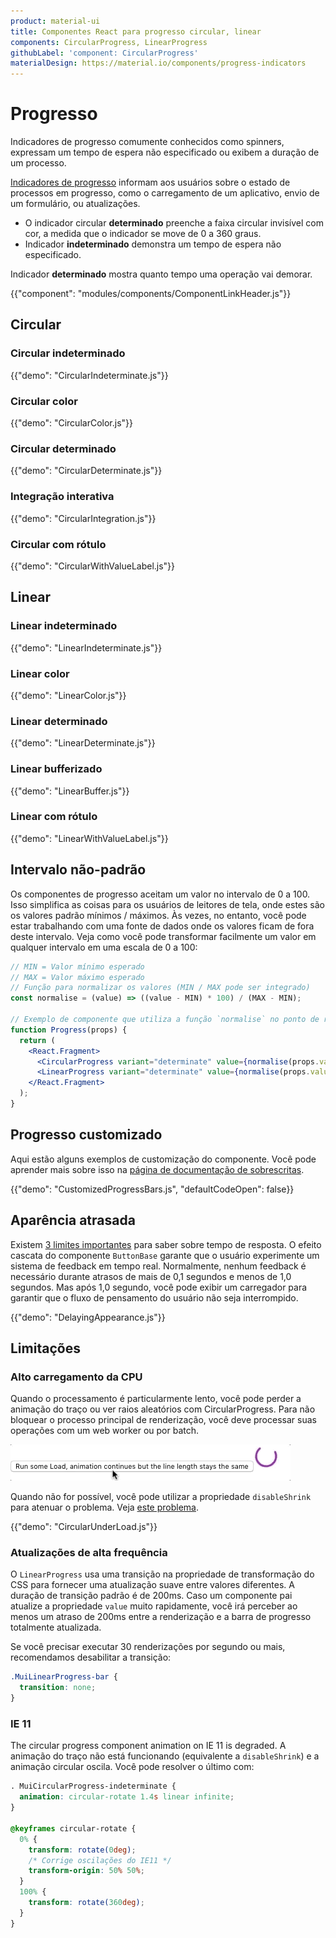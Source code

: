 ```yaml
---
product: material-ui
title: Componentes React para progresso circular, linear
components: CircularProgress, LinearProgress
githubLabel: 'component: CircularProgress'
materialDesign: https://material.io/components/progress-indicators
---
```


# Progresso

<p class="description">Indicadores de progresso comumente conhecidos como spinners, expressam um tempo de espera não especificado ou exibem a duração de um processo.</p>

[Indicadores de progresso](https://material.io/design/components/progress-indicators.html) informam aos usuários sobre o estado de processos em progresso, como o carregamento de um aplicativo, envio de um formulário, ou atualizações.

- O indicador circular **determinado** preenche a faixa circular invisível com cor, a medida que o indicador se move de 0 a 360 graus.
- Indicador **indeterminado** demonstra um tempo de espera não especificado.

Indicador **determinado** mostra quanto tempo uma operação vai demorar.

{{"component": "modules/components/ComponentLinkHeader.js"}}

## Circular

### Circular indeterminado

{{"demo": "CircularIndeterminate.js"}}

### Circular color

{{"demo": "CircularColor.js"}}

### Circular determinado

{{"demo": "CircularDeterminate.js"}}

### Integração interativa

{{"demo": "CircularIntegration.js"}}

### Circular com rótulo

{{"demo": "CircularWithValueLabel.js"}}

## Linear

### Linear indeterminado

{{"demo": "LinearIndeterminate.js"}}

### Linear color

{{"demo": "LinearColor.js"}}

### Linear determinado

{{"demo": "LinearDeterminate.js"}}

### Linear bufferizado

{{"demo": "LinearBuffer.js"}}

### Linear com rótulo

{{"demo": "LinearWithValueLabel.js"}}

## Intervalo não-padrão

Os componentes de progresso aceitam um valor no intervalo de 0 a 100. Isso simplifica as coisas para os usuários de leitores de tela, onde estes são os valores padrão mínimos / máximos. Às vezes, no entanto, você pode estar trabalhando com uma fonte de dados onde os valores ficam de fora deste intervalo. Veja como você pode transformar facilmente um valor em qualquer intervalo em uma escala de 0 a 100:

```jsx
// MIN = Valor mínimo esperado
// MAX = Valor máximo esperado
// Função para normalizar os valores (MIN / MAX pode ser integrado)
const normalise = (value) => ((value - MIN) * 100) / (MAX - MIN);

// Exemplo de componente que utiliza a função `normalise` no ponto de renderização.
function Progress(props) {
  return (
    <React.Fragment>
      <CircularProgress variant="determinate" value={normalise(props.value)} />
      <LinearProgress variant="determinate" value={normalise(props.value)} />
    </React.Fragment>
  );
}
```

## Progresso customizado

Aqui estão alguns exemplos de customização do componente. Você pode aprender mais sobre isso na [página de documentação de sobrescritas](/customization/how-to-customize/).

{{"demo": "CustomizedProgressBars.js", "defaultCodeOpen": false}}

## Aparência atrasada

Existem [3 limites importantes](https://www.nngroup.com/articles/response-times-3-important-limits/) para saber sobre tempo de resposta. O efeito cascata do componente `ButtonBase` garante que o usuário experimente um sistema de feedback em tempo real. Normalmente, nenhum feedback é necessário durante atrasos de mais de 0,1 segundos e menos de 1,0 segundos. Mas após 1,0 segundo, você pode exibir um carregador para garantir que o fluxo de pensamento do usuário não seja interrompido.

{{"demo": "DelayingAppearance.js"}}

## Limitações

### Alto carregamento da CPU

Quando o processamento é particularmente lento, você pode perder a animação do traço ou ver raios aleatórios com CircularProgress. Para não bloquear o processo principal de renderização, você deve processar suas operações com um web worker ou por batch.

![carga pesada](/static/images/progress/heavy-load.gif)

Quando não for possível, você pode utilizar a propriedade `disableShrink` para atenuar o problema. Veja [este problema](https://github.com/mui/material-ui/issues/10327).

{{"demo": "CircularUnderLoad.js"}}

### Atualizações de alta frequência

O `LinearProgress` usa uma transição na propriedade de transformação do CSS para fornecer uma atualização suave entre valores diferentes. A duração de transição padrão é de 200ms. Caso um componente pai atualize a propriedade `value` muito rapidamente, você irá perceber ao menos um atraso de 200ms entre a renderização e a barra de progresso totalmente atualizada.

Se você precisar executar 30 renderizações por segundo ou mais, recomendamos desabilitar a transição:

```css
.MuiLinearProgress-bar {
  transition: none;
}
```

### IE 11

The circular progress component animation on IE 11 is degraded. A animação do traço não está funcionando (equivalente a `disableShrink`) e a animação circular oscila. Você pode resolver o último com:

```css
. MuiCircularProgress-indeterminate {
  animation: circular-rotate 1.4s linear infinite;
}

@keyframes circular-rotate {
  0% {
    transform: rotate(0deg);
    /* Corrige oscilações do IE11 */
    transform-origin: 50% 50%;
  }
  100% {
    transform: rotate(360deg);
  }
}
```
